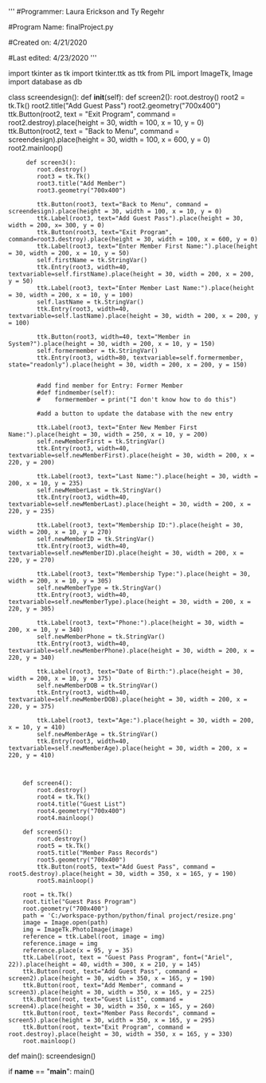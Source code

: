 '''
#Programmer: Laura Erickson and Ty Regehr

#Program Name: finalProject.py

#Created on: 4/21/2020

#Last edited: 4/23/2020
'''

import tkinter as tk
import tkinter.ttk as ttk
from PIL import ImageTk, Image
import database as db

class screendesign():
    def __init__(self):
        def screen2():
            root.destroy()
            root2 = tk.Tk()
            root2.title("Add Guest Pass")
            root2.geometry("700x400")
            ttk.Button(root2, text = "Exit Program", command = root2.destroy).place(height = 30, width = 100, x = 10, y = 0)
            ttk.Button(root2, text = "Back to Menu", command = screendesign).place(height = 30, width = 100, x = 600, y = 0)
            root2.mainloop()
            
         def screen3():
            root.destroy()
            root3 = tk.Tk()
            root3.title("Add Member")
            root3.geometry("700x400")   
            
            ttk.Button(root3, text="Back to Menu", command = screendesign).place(height = 30, width = 100, x = 10, y = 0)
            ttk.Label(root3, text="Add Guest Pass").place(height = 30, width = 200, x= 300, y = 0)
            ttk.Button(root3, text="Exit Program", command=root3.destroy).place(height = 30, width = 100, x = 600, y = 0)
            ttk.Label(root3, text="Enter Member First Name:").place(height = 30, width = 200, x = 10, y = 50)
            self.firstName = tk.StringVar()
            ttk.Entry(root3, width=40, textvariable=self.firstName).place(height = 30, width = 200, x = 200, y = 50)
            ttk.Label(root3, text="Enter Member Last Name:").place(height = 30, width = 200, x = 10, y = 100)
            self.lastName = tk.StringVar()
            ttk.Entry(root3, width=40, textvariable=self.lastName).place(height = 30, width = 200, x = 200, y = 100)

            ttk.Button(root3, width=40, text="Member in System?").place(height = 30, width = 200, x = 10, y = 150)
            self.formermember = tk.StringVar()
            ttk.Entry(root3, width=80, textvariable=self.formermember, state="readonly").place(height = 30, width = 200, x = 200, y = 150)
        
        
            #add find member for Entry: Former Member
            #def findmember(self):
            #    formermember = print("I don't know how to do this")
            
            #add a button to update the database with the new entry
            
            ttk.Label(root3, text="Enter New Member First Name:").place(height = 30, width = 250, x = 10, y = 200)
            self.newMemberFirst = tk.StringVar()
            ttk.Entry(root3, width=40, textvariable=self.newMemberFirst).place(height = 30, width = 200, x = 220, y = 200)   
         
            ttk.Label(root3, text="Last Name:").place(height = 30, width = 200, x = 10, y = 235)
            self.newMemberLast = tk.StringVar()
            ttk.Entry(root3, width=40, textvariable=self.newMemberLast).place(height = 30, width = 200, x = 220, y = 235)   
            
            ttk.Label(root3, text="Membership ID:").place(height = 30, width = 200, x = 10, y = 270)
            self.newMemberID = tk.StringVar()
            ttk.Entry(root3, width=40, textvariable=self.newMemberID).place(height = 30, width = 200, x = 220, y = 270)   
         
            ttk.Label(root3, text="Membership Type:").place(height = 30, width = 200, x = 10, y = 305)
            self.newMemberType = tk.StringVar()
            ttk.Entry(root3, width=40, textvariable=self.newMemberType).place(height = 30, width = 200, x = 220, y = 305)   
         
            ttk.Label(root3, text="Phone:").place(height = 30, width = 200, x = 10, y = 340)
            self.newMemberPhone = tk.StringVar()
            ttk.Entry(root3, width=40, textvariable=self.newMemberPhone).place(height = 30, width = 200, x = 220, y = 340)   
            
            ttk.Label(root3, text="Date of Birth:").place(height = 30, width = 200, x = 10, y = 375)
            self.newMemberDOB = tk.StringVar()
            ttk.Entry(root3, width=40, textvariable=self.newMemberDOB).place(height = 30, width = 200, x = 220, y = 375)   
         
            ttk.Label(root3, text="Age:").place(height = 30, width = 200, x = 10, y = 410)
            self.newMemberAge = tk.StringVar()
            ttk.Entry(root3, width=40, textvariable=self.newMemberAge).place(height = 30, width = 200, x = 220, y = 410)   

            
            
        def screen4():
            root.destroy()
            root4 = tk.Tk()
            root4.title("Guest List")
            root4.geometry("700x400")
            root4.mainloop()
                
        def screen5():
            root.destroy()
            root5 = tk.Tk()
            root5.title("Member Pass Records")
            root5.geometry("700x400")
            ttk.Button(root5, text="Add Guest Pass", command = root5.destroy).place(height = 30, width = 350, x = 165, y = 190)
            root5.mainloop()
             
        root = tk.Tk()
        root.title("Guest Pass Program")
        root.geometry("700x400")  
        path = 'C:/workspace-python/python/final project/resize.png' 
        image = Image.open(path)
        img = ImageTk.PhotoImage(image)
        reference = ttk.Label(root, image = img)
        reference.image = img
        reference.place(x = 95, y = 35)
        ttk.Label(root, text = "Guest Pass Program", font=("Ariel", 22)).place(height = 40, width = 300, x = 210, y = 145)
        ttk.Button(root, text="Add Guest Pass", command = screen2).place(height = 30, width = 350, x = 165, y = 190)
        ttk.Button(root, text="Add Member", command = screen3).place(height = 30, width = 350, x = 165, y = 225)
        ttk.Button(root, text="Guest List", command = screen4).place(height = 30, width = 350, x = 165, y = 260)
        ttk.Button(root, text="Member Pass Records", command = screen5).place(height = 30, width = 350, x = 165, y = 295)
        ttk.Button(root, text="Exit Program", command = root.destroy).place(height = 30, width = 350, x = 165, y = 330)
        root.mainloop()
            
def main():
    screendesign()
    
if __name__ == "__main__":
    main()
